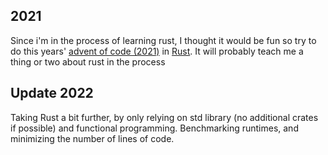 ## 2021
Since i'm in the process of learning rust, 
I thought it would be fun so try to do this years' [advent of code (2021)](https://adventofcode.com/2021) in [Rust](https://www.rust-lang.org). 
It will probably teach me a thing or two about rust in the process

## Update 2022
Taking Rust a bit further, by only relying on std library (no additional crates if possible) and functional programming. Benchmarking runtimes, and minimizing the number of lines of code.
